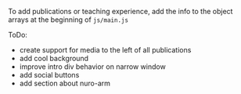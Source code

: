 To add publications or teaching experience, add the info to the object arrays at the beginning of `js/main.js`

ToDo:
- create support for media to the left of all publications
- add cool background
- improve intro div behavior on narrow window
- add social buttons
- add section about nuro-arm
